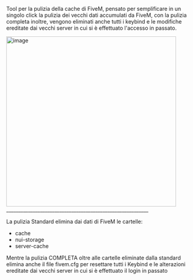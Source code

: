 
Tool per la pulizia della cache di FiveM,
pensato per semplificare in un singolo click la pulizia dei vecchi dati accumulati da FiveM,
con la pulizia completa inoltre, vengono eliminati anche tutti i keybind e le modifiche ereditate dai vecchi server in cui si è effettuato l'accesso in passato.

<img width="450" alt="image" src="https://github.com/RealSly90/CULT-Cache-Cleaner/assets/83639954/01149ce6-7ff9-4b0d-a0ab-55d15a0134d8">
___________________________________________________________

La pulizia Standard elimina dai dati di FiveM le cartelle:
- cache
- nui-storage
- server-cache

Mentre la pulizia COMPLETA oltre alle cartelle eliminate dalla standard elimina anche il file fivem.cfg per resettare tutti i Keybind e le alterazioni ereditate dai vecchi server in cui si è effettuato il login in passato
